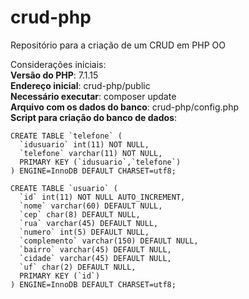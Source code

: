 # crud-php
Repositório para a criação de um CRUD em PHP OO

Considerações iniciais:  
**Versão do PHP**: 7.1.15  
**Endereço inicial**: crud-php/public  
**Necessário executar**: composer update  
**Arquivo com os dados do banco**: crud-php/config.php  
**Script para criação do banco de dados**:  
  
    
```
CREATE TABLE `telefone` (  
  `idusuario` int(11) NOT NULL,  
  `telefone` varchar(11) NOT NULL,  
  PRIMARY KEY (`idusuario`,`telefone`)  
) ENGINE=InnoDB DEFAULT CHARSET=utf8;  
```  
```    
CREATE TABLE `usuario` (  
  `id` int(11) NOT NULL AUTO_INCREMENT,  
  `nome` varchar(60) DEFAULT NULL,  
  `cep` char(8) DEFAULT NULL,  
  `rua` varchar(45) DEFAULT NULL,  
  `numero` int(5) DEFAULT NULL,  
  `complemento` varchar(150) DEFAULT NULL,  
  `bairro` varchar(45) DEFAULT NULL,  
  `cidade` varchar(45) DEFAULT NULL,  
  `uf` char(2) DEFAULT NULL,  
  PRIMARY KEY (`id`)  
) ENGINE=InnoDB DEFAULT CHARSET=utf8;  
```
